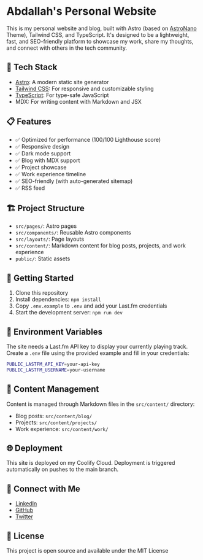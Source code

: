 # Abdallah's Personal Website

This is my personal website and blog, built with Astro (based on [AstroNano](https://github.com/markhorn-dev/astro-nano) Theme), Tailwind CSS, and TypeScript. It's designed to be a lightweight, fast, and SEO-friendly platform to showcase my work, share my thoughts, and connect with others in the tech community.

## 🚀 Tech Stack

- [Astro](https://astro.build/): A modern static site generator
- [Tailwind CSS](https://tailwindcss.com/): For responsive and customizable styling
- [TypeScript](https://www.typescriptlang.org/): For type-safe JavaScript
- MDX: For writing content with Markdown and JSX

## 📋 Features

- ✅ Optimized for performance (100/100 Lighthouse score)
- ✅ Responsive design
- ✅ Dark mode support
- ✅ Blog with MDX support
- ✅ Project showcase
- ✅ Work experience timeline
- ✅ SEO-friendly (with auto-generated sitemap)
- ✅ RSS feed

## 🏗️ Project Structure

- `src/pages/`: Astro pages
- `src/components/`: Reusable Astro components
- `src/layouts/`: Page layouts
- `src/content/`: Markdown content for blog posts, projects, and work experience
- `public/`: Static assets

## 🚀 Getting Started

1. Clone this repository
2. Install dependencies: `npm install`
3. Copy `.env.example` to `.env` and add your Last.fm credentials
4. Start the development server: `npm run dev`

## 🔧 Environment Variables

The site needs a Last.fm API key to display your currently playing track.
Create a `.env` file using the provided example and fill in your credentials:

```bash
PUBLIC_LASTFM_API_KEY=your-api-key
PUBLIC_LASTFM_USERNAME=your-username
```

## 📝 Content Management

Content is managed through Markdown files in the `src/content/` directory:

- Blog posts: `src/content/blog/`
- Projects: `src/content/projects/`
- Work experience: `src/content/work/`

## 🌐 Deployment

This site is deployed on my Coolify Cloud. Deployment is triggered automatically on pushes to the main branch.

## 🤝 Connect with Me

- [LinkedIn](https://www.linkedin.com/in/AbdallahAHO/)
- [GitHub](https://github.com/AbdallahAHO)
- [Twitter](https://twitter.com/AbdallahAHO)

## 📄 License

This project is open source and available under the MIT License
